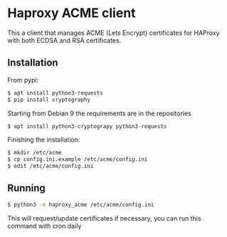 # Haproxy ACME client

This a client that manages ACME (Lets Encrypt) certificates for HAProxy with both ECDSA and RSA certificates.

## Installation

From pypi:

```bash
$ apt install python3-requests
$ pip install cryptography
```

Starting from Debian 9 the requirements are in the repositories

```bash
$ apt install python3-cryptograpy python3-requests
```

Finishing the installation:

```bash
$ mkdir /etc/acme
$ cp config.ini.example /etc/acme/config.ini
$ edit /etc/acme/config.ini
```

## Running

```bash
$ python3 -m haproxy_acme /etc/acme/config.ini
```

This will request/update certificates if necessary, you can run this command with cron daily